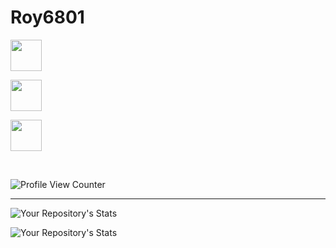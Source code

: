 # **Roy6801**

[<img width="50px" src="https://img.icons8.com/ios-filled/200/ffffff/linkedin.png"/>](https://www.linkedin.com/in/sonu-mondal-120011195/)

[<img width="50px" src="https://img.icons8.com/ios-filled/200/ffffff/instagram-new.png"/>](https://www.instagram.com/sonu_6801/)

[<img width="50px" src="https://img.icons8.com/ios-filled/200/ffffff/gmail-new.png"/>](mailto:mondal6801@gmail.com)

<br/>

![Profile View Counter](https://komarev.com/ghpvc/?username=Roy6801&color=282828&label=Profile+visits)

<hr>

![Your Repository's Stats](https://github-readme-stats.vercel.app/api?username=Roy6801&show_icons=true&theme=radical)

![Your Repository's Stats](https://github-readme-stats.vercel.app/api/top-langs/?username=Roy6801&theme=radical)
